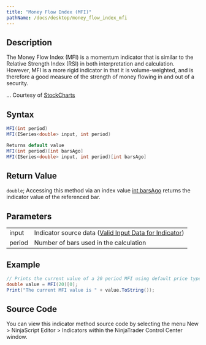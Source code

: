 ```yaml
---
title: "Money Flow Index (MFI)"
pathName: /docs/desktop/money_flow_index_mfi
---
```


## Description

The Money Flow Index (MFI) is a momentum indicator that is similar to the Relative Strength Index (RSI) in both interpretation and calculation. However, MFI is a more rigid indicator in that it is volume-weighted, and is therefore a good measure of the strength of money flowing in and out of a security.

... Courtesy of [StockCharts](/docs/desktop/http://stockcharts.com/education/IndicatorAnalysis/indic_MFI)

## Syntax

```csharp
MFI(int period)
MFI(ISeries<double> input, int period)

Returns default value
MFI(int period)[int barsAgo]
MFI(ISeries<double> input, int period)[int barsAgo]
```

## Return Value

`double`; Accessing this method via an index value [int barsAgo](/docs/desktop/int_barsago) returns the indicator value of the referenced bar.

## Parameters

|  |  |
| --- | --- |
| input | Indicator source data ([Valid Input Data for Indicator](/docs/desktop/valid_input_data_for_indicator)) |
| period | Number of bars used in the calculation |

## Example

```csharp
// Prints the current value of a 20 period MFI using default price type
double value = MFI(20)[0];
Print("The current MFI value is " + value.ToString());
```

## Source Code

You can view this indicator method source code by selecting the menu New > NinjaScript Editor > Indicators within the NinjaTrader Control Center window.

